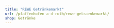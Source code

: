 ```yaml
---
title: "REWE Getränkemarkt"
url: /pfaffenhofen-a-d-roth/rewe-getraenkemarkt/
shop: Getränke
---
```

